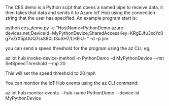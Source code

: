 The CES demo is a Python scipt that opens a named pipe to receive data, it then takes that data and 
sends it to Azure IoT Hub using the connection string that the user has specified. An example program start
is:

   python ces_demo.py -c "HostName=PythonDemo.azure-devices.net;DeviceId=MyPythonDevice;SharedAccessKey=KRgEJfu3xcYc0g7vZrX5pUUQ7ssS80Lt3uSH7/LHEIU=" -d -p jim

you can send a speed threshold for the program using the az CLI; eg,

   az iot hub invoke-device-method -n PythonDemo -d MyPythonDevice --mn SetSpeedThreshold --mp 20

This will set the speed threshold to 20 mph

You can monitor the IoT Hub events using the az CLI command:

   az iot hub monitor-events --hub-name PythonDemo --device-id MyPythonDevice

